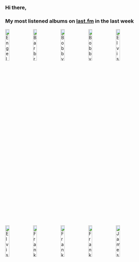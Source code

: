 ### Hi there, 

### My most listened albums on [last.fm](https://www.last.fm/user/jfdesignnet) in the last week

[<img src='https://lastfm.freetls.fastly.net/i/u/300x300/416a741d03489bef9fbde780bb2ad11e.jpg' width='16%' height='16%' alt='Engelbert Humperdinck - A Man Without Love'>](https://www.last.fm/music/engelbert%2bhumperdinck/a%2bman%2bwithout%2blove)&nbsp;
[<img src='https://lastfm.freetls.fastly.net/i/u/300x300/dcaa947701578073e9a190b32bb9319c.jpg' width='16%' height='16%' alt='Barbra Streisand & Louis Armstrong - Hello, Dolly!'>](https://www.last.fm/music/barbra%2bstreisand%2b%2526%2blouis%2barmstrong/hello%252c%2bdolly%2521)&nbsp;
[<img src='https://lastfm.freetls.fastly.net/i/u/300x300/2f1dc7c242f846f7895e15fe27659ecb.jpg' width='16%' height='16%' alt='Bobby Darin - From Hello Dolly To Goodbye Charlie'>](https://www.last.fm/music/bobby%2bdarin/from%2bhello%2bdolly%2bto%2bgoodbye%2bcharlie)&nbsp;
[<img src='https://lastfm.freetls.fastly.net/i/u/300x300/1a6c8fa8e71c454ab64edf32cba473e8.jpg' width='16%' height='16%' alt='Bobby Darin - The Ultimate Bobby Darin'>](https://www.last.fm/music/bobby%2bdarin/the%2bultimate%2bbobby%2bdarin)&nbsp;
[<img src='https://lastfm.freetls.fastly.net/i/u/300x300/112f16b626c835edd8d8d586dc99b8ec.jpg' width='16%' height='16%' alt='Elvis Presley - From Elvis in Memphis'>](https://www.last.fm/music/elvis%2bpresley/from%2belvis%2bin%2bmemphis)&nbsp;
<br>
[<img src='https://lastfm.freetls.fastly.net/i/u/300x300/8011188ae8d551145b525fc479b6e2ba.png' width='16%' height='16%' alt='Elvis Presley - From Nashville To Memphis - The Essential 60s Masters I'>](https://www.last.fm/music/elvis%2bpresley/from%2bnashville%2bto%2bmemphis%2b-%2bthe%2bessential%2b60s%2bmasters%2bi)&nbsp;
[<img src='https://lastfm.freetls.fastly.net/i/u/300x300/e724a5671b29ab311348cddfd51b64d8.jpg' width='16%' height='16%' alt='Frank Sinatra - Nothing But The Best (2008 Remastered)'>](https://www.last.fm/music/frank%2bsinatra/nothing%2bbut%2bthe%2bbest%2b%25282008%2bremastered%2529)&nbsp;
[<img src='https://lastfm.freetls.fastly.net/i/u/300x300/7033fbf876fbe19d487ea57418d8ae31.png' width='16%' height='16%' alt='Frank Sinatra - Thats Life'>](https://www.last.fm/music/frank%2bsinatra/that%2527s%2blife)&nbsp;
[<img src='https://lastfm.freetls.fastly.net/i/u/300x300/f0685645d45cd85b4a9dc137947626b1.jpg' width='16%' height='16%' alt='Frank Sinatra & Tony Bennett - Duets (20th Anniversary Deluxe Edition)'>](https://www.last.fm/music/frank%2bsinatra%2b%2526%2btony%2bbennett/duets%2b%252820th%2banniversary%2bdeluxe%2bedition%2529)&nbsp;
[<img src='https://lastfm.freetls.fastly.net/i/u/300x300/48b982d242656f82b3911fabb617dab8.jpg' width='16%' height='16%' alt='James Darren - This Ones From The Heart'>](https://www.last.fm/music/james%2bdarren/this%2bone%2527s%2bfrom%2bthe%2bheart)&nbsp;
<br>
